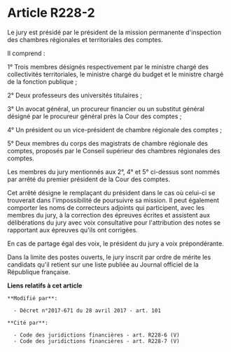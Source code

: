# Article R228-2

Le jury est présidé par le président de la mission permanente d'inspection des chambres régionales et territoriales des
comptes. 

Il comprend : 

1° Trois membres désignés respectivement par le ministre chargé des collectivités territoriales, le ministre chargé du budget
et le ministre chargé de la fonction publique ; 

2° Deux professeurs des universités titulaires ; 

3° Un avocat général, un procureur financier ou un substitut général désigné par le procureur général près la Cour des
comptes ; 

4° Un président ou un vice-président de chambre régionale des comptes ; 

5° Deux membres du corps des magistrats de chambre régionale des comptes, proposés par le Conseil supérieur des chambres
régionales des comptes. 

Les membres du jury mentionnés aux 2°, 4° et 5° ci-dessus sont nommés par arrêté du premier président de la Cour des
comptes. 

Cet arrêté désigne le remplaçant du président dans le cas où celui-ci se trouverait dans l'impossibilité de poursuivre sa
mission. Il peut également comporter les noms de correcteurs adjoints qui participent, avec les membres du jury, à la
correction des épreuves écrites et assistent aux délibérations du jury avec voix consultative pour l'attribution des notes se
rapportant aux épreuves qu'ils ont corrigées. 

En cas de partage égal des voix, le président du jury a voix prépondérante. 

Dans la limite des postes ouverts, le jury inscrit par ordre de mérite les candidats qu'il retient sur une liste publiée au
Journal officiel de la République française.

**Liens relatifs à cet article**

	**Modifié par**:

	  - Décret n°2017-671 du 28 avril 2017 - art. 101

	**Cité par**:

	  - Code des juridictions financières - art. R228-6 (V)
	  - Code des juridictions financières - art. R228-7 (V)
